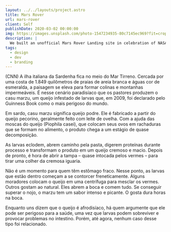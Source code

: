 ```yaml
---
layout: ../../layouts/project.astro
title: Mars Rover
url: mars-rover
client: Self
publishDate: 2020-03-02 00:00:00
img: https://images.unsplash.com/photo-1547234935-80c7145ec969?fit=crop&w=1400&h=700&q=75
description: |
  We built an unofficial Mars Rover Landing site in celebration of NASA’s Perseverance Rover.
tags:
  - design
  - dev
  - branding
---
```


(CNN) A ilha italiana da Sardenha fica no meio do Mar Tirreno. Cercada por uma costa de 1.849 quilômetros de praias de areia branca e águas cor de esmeralda, a paisagem se eleva para formar colinas e montanhas impermeáveis. É nesse cenário paradisíaco que os pastores produzem o casu marzu, um queijo infestado de larvas que, em 2009, foi declarado pelo Guinness Book como o mais perigoso do mundo.

Em sardo, casu marzu significa queijo podre. Ele é fabricado a partir do queijo pecorino, geralmente feito com leite de ovelha. Com a ajuda das moscas do queijo (Piophila casei), que colocam seus ovos em rachaduras que se formam no alimento, o produto chega a um estágio de quase decomposição.

As larvas eclodem, abrem caminho pela pasta, digerem proteínas durante processo e transformam o produto em um queijo cremoso e macio. Depois de pronto, é hora de abrir a tampa – quase intocada pelos vermes – para tirar uma colher da cremosa iguaria.

Não é um momento para quem têm estômago fraco. Nesse ponto, as larvas que estão dentro começam a se contorcer freneticamente. Alguns moradores colocam o queijo em uma centrífuga para mesclar os vermes. Outros gostam ao natural. Eles abrem a boca e comem tudo. Se conseguir superar o nojo, o marzu tem um sabor intenso e picante. O gosta dura horas na boca.

Enquanto uns dizem que o queijo é afrodisíaco, há quem argumente que ele pode ser perigoso para a saúde, uma vez que larvas podem sobreviver e provocar problemas no intestino. Porém, até agora, nenhum caso desse tipo foi relacionado.